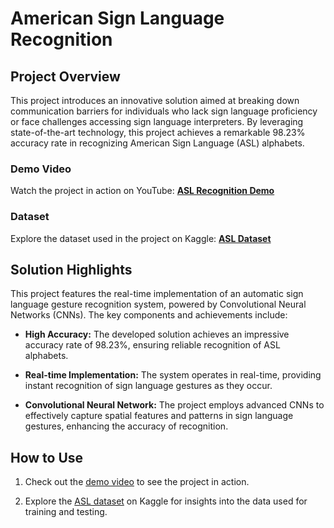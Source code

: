 # American Sign Language Recognition

## Project Overview

This project introduces an innovative solution aimed at breaking down communication barriers for individuals who lack sign language proficiency or face challenges accessing sign language interpreters. By leveraging state-of-the-art technology, this project achieves a remarkable 98.23% accuracy rate in recognizing American Sign Language (ASL) alphabets.

### Demo Video

Watch the project in action on YouTube: [**ASL Recognition Demo**](https://www.youtube.com/watch?v=M8GeFaekfMY)

### Dataset

Explore the dataset used in the project on Kaggle: [**ASL Dataset**](https://www.kaggle.com/datasets/kapillondhe/american-sign-language)

## Solution Highlights

This project features the real-time implementation of an automatic sign language gesture recognition system, powered by Convolutional Neural Networks (CNNs). The key components and achievements include:

- **High Accuracy:** The developed solution achieves an impressive accuracy rate of 98.23%, ensuring reliable recognition of ASL alphabets.

- **Real-time Implementation:** The system operates in real-time, providing instant recognition of sign language gestures as they occur.

- **Convolutional Neural Network:** The project employs advanced CNNs to effectively capture spatial features and patterns in sign language gestures, enhancing the accuracy of recognition.

## How to Use

1. Check out the [demo video](https://www.youtube.com/watch?v=M8GeFaekfMY) to see the project in action.

2. Explore the [ASL dataset](https://www.kaggle.com/datasets/kapillondhe/american-sign-language) on Kaggle for insights into the data used for training and testing.
